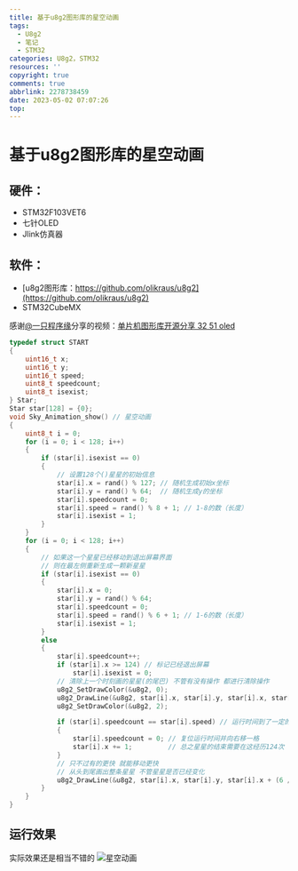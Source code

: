 ```yaml
---
title: 基于u8g2图形库的星空动画
tags:
  - U8g2
  - 笔记
  - STM32
categories: U8g2，STM32
resources: ''
copyright: true
comments: true
abbrlink: 2278738459
date: 2023-05-02 07:07:26
top:
---
```


<meta name="referrer" content="no-referrer"/>


<!--more-->

# 基于u8g2图形库的星空动画

## 硬件：

 - STM32F103VET6
 - 七针OLED
 - Jlink仿真器
 
## 软件：
 - [u8g2图形库：https://github.com/olikraus/u8g2](https://github.com/olikraus/u8g2)
 - STM32CubeMX

感谢[@一只程序缘](https://space.bilibili.com/237304109)分享的视频：[单片机图形库开源分享 32 51 oled](https://www.bilibili.com/video/BV1EC4y1872W/?spm_id_from=333.337.search-card.all.click)
```c
typedef struct START
{
    uint16_t x;
    uint16_t y;
    uint16_t speed;
    uint8_t speedcount;
    uint8_t isexist;
} Star;
Star star[128] = {0};
void Sky_Animation_show() // 星空动画
{
    uint8_t i = 0;
    for (i = 0; i < 128; i++)
    {
        if (star[i].isexist == 0)
        {
            // 设置128个()星星的初始信息
            star[i].x = rand() % 127; // 随机生成初始x坐标
            star[i].y = rand() % 64;  // 随机生成y的坐标
            star[i].speedcount = 0;
            star[i].speed = rand() % 8 + 1; // 1-8的数（长度）
            star[i].isexist = 1;
        }
    }
    for (i = 0; i < 128; i++)
    {
        // 如果这一个星星已经移动到退出屏幕界面
        // 则在最左侧重新生成一颗新星星
        if (star[i].isexist == 0)
        {
            star[i].x = 0;
            star[i].y = rand() % 64;
            star[i].speedcount = 0;
            star[i].speed = rand() % 6 + 1; // 1-6的数（长度）
            star[i].isexist = 1;
        }
        else
        {
            star[i].speedcount++;
            if (star[i].x >= 124) // 标记已经退出屏幕
                star[i].isexist = 0;
            // 清除上一个时刻画的星星(的尾巴) 不管有没有操作 都进行清除操作
            u8g2_SetDrawColor(&u8g2, 0);
            u8g2_DrawLine(&u8g2, star[i].x, star[i].y, star[i].x, star[i].y);
            u8g2_SetDrawColor(&u8g2, 2);

            if (star[i].speedcount == star[i].speed) // 运行时间到了一定的长度
            {
                star[i].speedcount = 0; // 复位运行时间并向右移一格
                star[i].x += 1;         // 总之星星的结束需要在这经历124次
            }
            // 只不过有的更快 就能移动更快
            // 从头到尾画出整条星星 不管星星是否已经变化
            u8g2_DrawLine(&u8g2, star[i].x, star[i].y, star[i].x + (6 / star[i].speed), star[i].y);
        }
    }
}
```

## 运行效果
实际效果还是相当不错的
![星空动画](https://img-blog.csdnimg.cn/8f10715fd6d84b0780a6090d4d8c1f4b.gif)


